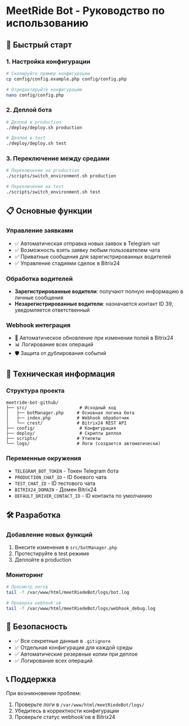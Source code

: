 # MeetRide Bot - Руководство по использованию

## 🚀 Быстрый старт

### 1. Настройка конфигурации
```bash
# Скопируйте пример конфигурации
cp config/config.example.php config/config.php

# Отредактируйте конфигурацию
nano config/config.php
```

### 2. Деплой бота
```bash
# Деплой в production
./deploy/deploy.sh production

# Деплой в test
./deploy/deploy.sh test
```

### 3. Переключение между средами
```bash
# Переключение на production
./scripts/switch_environment.sh production

# Переключение на test
./scripts/switch_environment.sh test
```

## 📋 Основные функции

### Управление заявками
- ✅ Автоматическая отправка новых заявок в Telegram чат
- ✅ Возможность взять заявку любым пользователем чата
- ✅ Приватные сообщения для зарегистрированных водителей
- ✅ Управление стадиями сделок в Bitrix24

### Обработка водителей
- **Зарегистрированные водители**: получают полную информацию в личные сообщения
- **Незарегистрированные водители**: назначается контакт ID 39, уведомляется ответственный

### Webhook интеграция
- 🔄 Автоматическое обновление при изменении полей в Bitrix24
- 📊 Логирование всех операций
- 🛡️ Защита от дублирования событий

## 🔧 Техническая информация

### Структура проекта
```
meetride-bot-github/
├── src/                    # Исходный код
│   ├── botManager.php     # Основная логика бота
│   ├── index.php          # Webhook обработчик
│   └── crest/             # Bitrix24 REST API
├── config/                 # Конфигурация
├── deploy/                 # Скрипты деплоя
├── scripts/               # Утилиты
└── logs/                  # Логи (создается автоматически)
```

### Переменные окружения
- `TELEGRAM_BOT_TOKEN` - Токен Telegram бота
- `PRODUCTION_CHAT_ID` - ID боевого чата
- `TEST_CHAT_ID` - ID тестового чата
- `BITRIX24_DOMAIN` - Домен Bitrix24
- `DEFAULT_DRIVER_CONTACT_ID` - ID контакта по умолчанию

## 🛠️ Разработка

### Добавление новых функций
1. Внесите изменения в `src/botManager.php`
2. Протестируйте в test режиме
3. Деплойте в production

### Мониторинг
```bash
# Просмотр логов
tail -f /var/www/html/meetRiedeBot/logs/bot.log

# Проверка webhook'ов
tail -f /var/www/html/meetRiedeBot/logs/webhook_debug.log
```

## 🚨 Безопасность

- ✅ Все секретные данные в `.gitignore`
- ✅ Отдельная конфигурация для каждой среды
- ✅ Автоматические резервные копии при деплое
- ✅ Логирование всех операций

## 📞 Поддержка

При возникновении проблем:
1. Проверьте логи в `/var/www/html/meetRiedeBot/logs/`
2. Убедитесь в корректности конфигурации
3. Проверьте статус webhook'ов в Bitrix24
